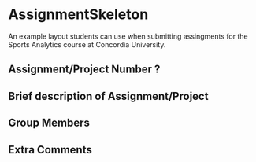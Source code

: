 # AssignmentSkeleton

An example layout students can use when submitting assingments for the Sports Analytics course at Concordia University.

## Assignment/Project Number ?

## Brief description of Assignment/Project

## Group Members

## Extra Comments
